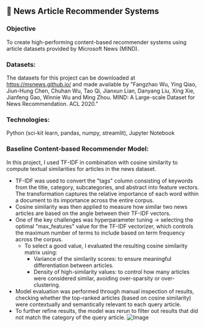 ## 📰 News Article Recommender Systems

### Objective

To create high-performing content-based recommender systems using article datasets provided by Microsoft News (MIND).

### Datasets:

The datasets for this project can be downloaded at https://msnews.github.io/ and made available by
"Fangzhao Wu, Ying Qiao, Jiun-Hung Chen, Chuhan Wu, Tao Qi, Jianxun Lian, Danyang Liu, Xing Xie, Jianfeng Gao, Winnie Wu and Ming Zhou. MIND: A Large-scale Dataset for News Recommendation. ACL 2020."

### Technologies:

Python (sci-kit learn, pandas, numpy, streamlit), Jupyter Notebook

### Baseline Content-based Recommender Model: 
In this project, I used TF-IDF in combination with cosine similarity to compute textual similarities for articles in the news dataset.
  * TF-IDF was used to convert the "tags" column consisting of keywords from the title, category, subcategories, and abstract into feature vectors. The transformation captures the relative importance of each word within a document to its importance across the entire corpus.
  * Cosine similarity was then applied to measure how similar two news articles are based on the angle between their TF-IDF vectors.
  * One of the key challenges was hyperparameter tuning -> selecting the optimal "max_features" value for the TF-IDF vectorizer, which controls the maximum number of terms to include based on term frequency across the corpus.
      - To select a good value, I evaluated the resulting cosine similarity matrix using:
        - Variance of the similarity scores: to ensure meaningful differentiation between articles.
        - Density of high-similarity values: to control how many articles were considered similar, avoiding over-sparsity or over-clustering.
  * Model evaluation was performed through manual inspection of results, checking whether the top-ranked articles (based on cosine similarity) were contextually and semantically relevant to each query article.
  * To further refine results, the model was rerun to filter out results that did not match the category of the query article.
![Image](https://github.com/user-attachments/assets/2141485c-c1ed-4a69-bbde-506e6345d209)

